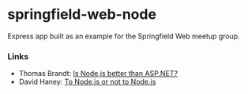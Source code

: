 # springfield-web-node

Express app built as an example for the Springfield Web meetup group.

### Links

* Thomas Brandt: [Is Node.js better than ASP.NET?](https://thomasbandt.com/is-nodejs-better-than-aspnet)
* David Haney: [To Node.js or not to Node.js](http://www.haneycodes.net/to-node-js-or-not-to-node-js/)
